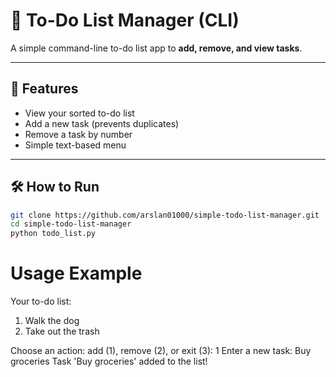 # 📝 To-Do List Manager (CLI)

A simple command-line to-do list app to **add, remove, and view tasks**.

---

## 🚀 Features

- View your sorted to-do list  
- Add a new task (prevents duplicates)  
- Remove a task by number  
- Simple text-based menu  

---

## 🛠 How to Run

```sh
git clone https://github.com/arslan01000/simple-todo-list-manager.git
cd simple-todo-list-manager
python todo_list.py

```

# Usage Example
Your to-do list:
1. Walk the dog
2. Take out the trash

Choose an action: add (1), remove (2), or exit (3): 1
Enter a new task: Buy groceries
Task 'Buy groceries' added to the list!
